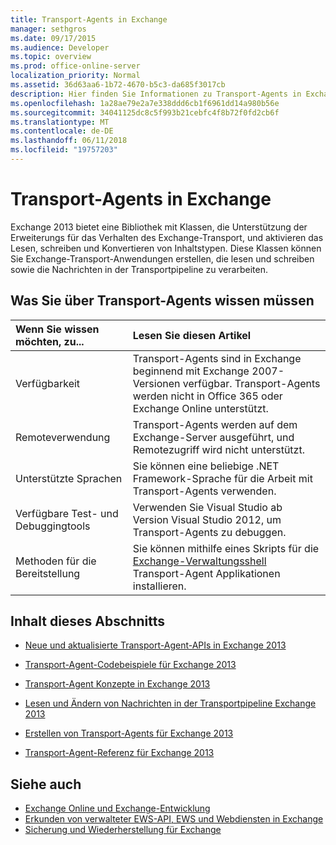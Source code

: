 ```yaml
---
title: Transport-Agents in Exchange
manager: sethgros
ms.date: 09/17/2015
ms.audience: Developer
ms.topic: overview
ms.prod: office-online-server
localization_priority: Normal
ms.assetid: 36d63aa6-1b72-4670-b5c3-da685f3017cb
description: Hier finden Sie Informationen zu Transport-Agents in Exchange 2013.
ms.openlocfilehash: 1a28ae79e2a7e338ddd6cb1f6961dd14a980b56e
ms.sourcegitcommit: 34041125dc8c5f993b21cebfc4f8b72f0fd2cb6f
ms.translationtype: MT
ms.contentlocale: de-DE
ms.lasthandoff: 06/11/2018
ms.locfileid: "19757203"
---
```

# <a name="transport-agents-in-exchange"></a>Transport-Agents in Exchange
  
Exchange 2013 bietet eine Bibliothek mit Klassen, die Unterstützung der Erweiterungs für das Verhalten des Exchange-Transport, und aktivieren das Lesen, schreiben und Konvertieren von Inhaltstypen. Diese Klassen können Sie Exchange-Transport-Anwendungen erstellen, die lesen und schreiben sowie die Nachrichten in der Transportpipeline zu verarbeiten.
  
## <a name="what-you-need-to-know-about-transport-agents"></a>Was Sie über Transport-Agents wissen müssen

|Wenn Sie wissen möchten, zu...|Lesen Sie diesen Artikel|
|:-----|:-----|
|Verfügbarkeit  <br/> |Transport-Agents sind in Exchange beginnend mit Exchange 2007-Versionen verfügbar. Transport-Agents werden nicht in Office 365 oder Exchange Online unterstützt.  <br/> |
|Remoteverwendung  <br/> |Transport-Agents werden auf dem Exchange-Server ausgeführt, und Remotezugriff wird nicht unterstützt.  <br/> |
|Unterstützte Sprachen  <br/> |Sie können eine beliebige .NET Framework-Sprache für die Arbeit mit Transport-Agents verwenden.  <br/> |
|Verfügbare Test- und Debuggingtools  <br/> |Verwenden Sie Visual Studio ab Version Visual Studio 2012, um Transport-Agents zu debuggen.  <br/> |
|Methoden für die Bereitstellung  <br/> |Sie können mithilfe eines Skripts für die [Exchange-Verwaltungsshell](../management/exchange-management-shell.md) Transport-Agent Applikationen installieren.  <br/> |
   
## <a name="in-this-section"></a>Inhalt dieses Abschnitts

- [Neue und aktualisierte Transport-Agent-APIs in Exchange 2013](new-and-updated-transport-agent-apis-in-exchange-2013.md)
    
- [Transport-Agent-Codebeispiele für Exchange 2013](transport-agent-code-samples-for-exchange-2013.md)
    
- [Transport-Agent Konzepte in Exchange 2013](transport-agent-concepts-in-exchange-2013.md)
    
- [Lesen und Ändern von Nachrichten in der Transportpipeline Exchange 2013](reading-and-modifying-messages-in-the-exchange-2013-transport-pipeline.md)
    
- [Erstellen von Transport-Agents für Exchange 2013](creating-transport-agents-for-exchange-2013.md)
    
- [Transport-Agent-Referenz für Exchange 2013](transport-agent-reference-for-exchange-2013.md)
    
## <a name="see-also"></a>Siehe auch

- [Exchange Online und Exchange-Entwicklung](../exchange-server-development.md)    
- [Erkunden von verwalteter EWS-API, EWS und Webdiensten in Exchange](../exchange-web-services/explore-the-ews-managed-api-ews-and-web-services-in-exchange.md)   
- [Sicherung und Wiederherstellung für Exchange](../backup-restore/backup-and-restore-for-exchange-2013.md) 
    

